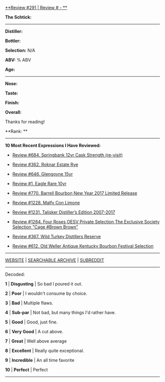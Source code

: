 
[**Review #291 |  Review # - **]()

**The Schtick:** 

-----

**Distiller:** 

**Bottler:** 

**Selection:** N/A

**ABV:** % ABV

**Age:**  

-----

**Nose:**  

**Taste:** 

**Finish:** 

**Overall:** 

Thanks for reading!

**Rank: **

----- 

**10 Most Recent  Expressions I Have Reviewed:** 

- [Review #684. Springbank 12yr Cask Strength (re-visit)]( https://t8ke.review/review-684-springbank-12yr-cask-strength-revisit/) 

- [Review #362. Roknar Estate Rye]( https://t8ke.review/review-362-roknar-estate-rye/) 

- [Review #646. Glengoyne 15yr]( https://t8ke.review/review-646-glengoyne-15yr/) 

- [Review #1. Eagle Rare 10yr]( https://t8ke.review) 

- [Review #770. Barrell Bourbon New Year 2017 Limited Release]( https://t8ke.review/review-770-barrell-bourbon-new-year-limited-edition-2017/) 

- [Review #1228. Malfy Con Limone]( https://t8ke.review/review-1228-malfy-con-limone) 

- [Review #1231. Talisker Distiller’s Edition 2007-2017]( https://t8ke.review/review-1231-talisker-distillers-edition-2007-2017) 

- [Review #1264. Four Roses OESV Private Selection The Exclusive Society Selection "Cage #Brown Brown"]( https://t8ke.review/review-1264-four-roses-oesv-private-selection-the-exclusive-society-selection-cage-brown-brown) 

- [Review #367. Wild Turkey Distillers Reserve]( https://t8ke.review/review-367-wild-turkey-distillers-reserve-japan-export-13yr/) 

- [Review #612. Old Weller Antique Kentucky Bourbon Festival Selection]( https://t8ke.review/review-612-old-weller-antique-kentucky-bourbon-festival/) 

-----

[WEBSITE](https://t8ke.review) | [SEARCHABLE ARCHIVE](https://t8ke.review/review-archive/) | [SUBREDDIT](https://reddit.com/r/t8kereviews)

-----

Decoded:

**1** | **Disgusting** | So bad I poured it out.

**2** | **Poor** | I wouldn't consume by choice.

**3** | **Bad** | Multiple flaws.

**4** | **Sub-par** | Not bad, but many things I'd rather have.

**5** | **Good** | Good, just fine.

**6** | **Very Good** | A cut above.

**7** | **Great** | Well above average

**8** | **Excellent** | Really quite exceptional.

**9** | **Incredible** | An all time favorite

**10** | **Perfect** | Perfect

----

